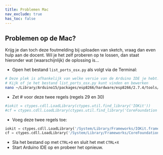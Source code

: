 ```yaml
---
title: Problemen Mac
nav_exclude: true
has_toc: false
---
```


## Problemen op de Mac?

Krijg je dan toch deze foutmelding bij uploaden van sketch, vraag dan even hulp aan de docent.
Wil je het zelf proberen op te lossen, dan staat hieronder wat (waarschijnlijk) de oplossing is...

- Open het bestand `list_ports_osx.py` als volgt via de Terminal:

```bash
# Deze plek is afhankelijk van welke versie van de Arduino IDE je hebt. 
# Kijk of je het bestand list_ports_osx.py kunt vinden en bewerken
nano ~/Library/Arduino15/packages/esp8266/hardware/esp8266/2.7.4/tools/pyserial/serial/tools/list_ports_osx.py
```

- Zet # voor deze twee regels (regels 29 en 30)

```python
#iokit = ctypes.cdll.LoadLibrary(ctypes.util.find_library('IOKit'))
#cf = ctypes.cdll.LoadLibrary(ctypes.util.find_library('CoreFoundation'))
```

- Voeg deze twee regels toe:

```python
iokit = ctypes.cdll.LoadLibrary('/System/Library/Frameworks/IOKit.framework/IOKit')
cf = ctypes.cdll.LoadLibrary('/System/Library/Frameworks/CoreFoundation.framework/CoreFoundation')
```

- Sla het bestand op met `CTRL+O` en sluit het met `CTRL+X`
- Start Arduino IDE op en probeer het opnieuw.
